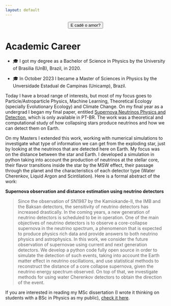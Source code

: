 ```yaml
---
layout: default
---
```


<p style="text-align:center;"><button class="button" type="button" onclick="window.open('https://youtu.be/oowBXzfcl90?si=lITokxgPOZMoQH0c','blank')">E cadê o amor?</button></p>

# Academic Career

- :mortar_board: I got my degree as a Bachelor of Science in Physics by the University of Brasilia (UnB), Brazil, in 2020.

- :mortar_board: In October 2023 I became a Master of Sciences in Physics by the Unversidade Estadual de Campinas (Unicamp), Brazil.

Today I have a broad range of interests, but most of my focus goes to Particle/Astroparticle Physics, Machine Learning, Theoretical Ecology (specially Evolutionary Ecology) and Climate Change. On my final year as a undergrad I began my final paper, entitled [Supernova Neutrinos Physics and Detection](./assets/pdf/TCC_compressed.pdf), which is only available in PT-BR. The work was a theoretical and computational study of how collapsing stars produce neutrinos and how we can detect them on Earth.

On my Masters I extended this work, working with numerical simulations to investigate what type of information we can get from the exploding star, just by looking at the neutrinos that are detected here on Earth. My focus was on the distance between the star and Earth. I developed a simulation in python taking into account the production of neutrinos at the stellar core, their flavor transitions inside the star by the MSW effect, their passage through the planet and the characteristics of each detector type (Water Cherenkov, Liquid Argon and Scintilation). Here is a formal abstract of the work:

**Supernova observation and distance estimation using neutrino detectors**

>Since the observation of SN1987 by the Kamiokande-II, the IMB and the Baksan detectors, the sensitivity of neutrino detectors has increased drastically. In the coming years, a new generation of neutrino detectors is scheduled to be in operation. One of the main objectives of neutrino detectors is to observe a core-collapse supernova in the neutrino spectrum, a phenomenon that is expected to produce physics rich data and provide answers to both neutrino physics and astrophysics. In this work, we consider the future observation of supernovae using current and next generation detectors. We develop a python code fully open source in order to simulate the detection of such events, taking into account the Earth matter effect in neutrino oscillations, and use statistical methods to reconstruct the distance of a core collapse supernova, given the neutrino energy spectrum observed. On top of that, we investigate methods for using water Cherenkov detectors to obtain the direction of the event.

If you are interested in reading my MSc dissertation (I wrote it thinking on students with a BSc in Physics as my public), [check it here](./assets/pdf/Dissertation_MsC_compressed.pdf).